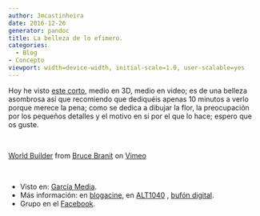 ```yaml
---
author: Jmcastinheira
date: 2016-12-26
generator: pandoc
title: La belleza de lo efimero.
categories:
  - Blog
- Concepto
viewport: width=device-width, initial-scale=1.0, user-scalable=yes
---
```




Hoy he visto [este
corto,](http://garciamedia.com/latinamerica/blog/articles/la_brevedad/)
medio en 3D, medio en video; es de una belleza asombrosa así que
recomiendo que dediquéis apenas 10 minutos a verlo porque merece la
pena; como se dedica a dibujar la flor, la preocupación por los pequeños
detalles y el motivo en si por el que lo hace; espero que os guste.

 

[World Builder](http://vimeo.com/3365942) from [Bruce
Branit](http://vimeo.com/user1349603) on [Vimeo](http://vimeo.com)

 

-   Visto en: [García
    Media](http://garciamedia.com/latinamerica/blog/articles/la_brevedad/).
-   Más información: en
    [blogacine](http://www.blogacine.com/2009/03/06/world-builder-lo-ultimo-de-bruce-branit/),
    en
    [ALT1040](http://alt1040.com/2009/03/world-builder-creando-un-mundo-en-la-realidad-virtual)
    , [bufón
    digital](http://elbufondigital.blogspot.com/2009/03/bruce-branit-405-world-builder.html).
-   Grupo en el
    [Facebook](http://www.facebook.com/pages/World-Builder/73936485659).
